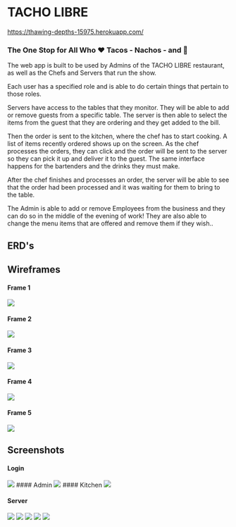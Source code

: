# TACHO LIBRE
https://thawing-depths-15975.herokuapp.com/

### The One Stop for All Who :heart: Tacos - Nachos - and :beers:

The web app is built to be used by Admins of the TACHO LIBRE restaurant, as well as the Chefs and Servers that run the show.

Each user has a specified role and is able to do certain things that pertain to those roles.

Servers have access to the tables that they monitor. They will be able to add or remove guests from a specific table. The server is then able to select the items from the guest that they are ordering and they get added to the bill.

Then the order is sent to the kitchen, where the chef has to start cooking. A list of items recently ordered shows up on the screen. As the chef processes the orders, they can click and the order will be sent to the server so they can pick it up and deliver it to the guest. The same interface happens for the bartenders and the drinks they must make.

After the chef finishes and processes an order, the server will be able to see that the order had been processed and it was waiting for them to bring to the table.

The Admin is able to add or remove Employees from the business and they can do so in the middle of the evening of work! They are also able to change the menu items that are offered and remove them if they wish..


## ERD's

## Wireframes
#### Frame 1
<img src='app/assets/images/frame1.png'>

#### Frame 2
<img src='app/assets/images/frame2.png'>

#### Frame 3
<img src='app/assets/images/frame3.png'>

#### Frame 4
<img src='app/assets/images/frame4.png'>

#### Frame 5
<img src='app/assets/images/frame5.png'>


## Screenshots
#### Login
<img src='app/assets/images/loginscreenshot.png'>
#### Admin
<img src='app/assets/images/adminscreenshot.png'>
#### Kitchen
<img src='app/assets/images/kitchenscreenshot.png'>

#### Server
<img src='app/assets/images/serverscreenshot.png'>

<img src='app/assets/images/serverstable.png'>

<img src='app/assets/images/orderfromall.png'>

<img src='app/assets/images/ordersarein.png'>

<img src='app/assets/images/couplehavebeenprocessed.png'>
